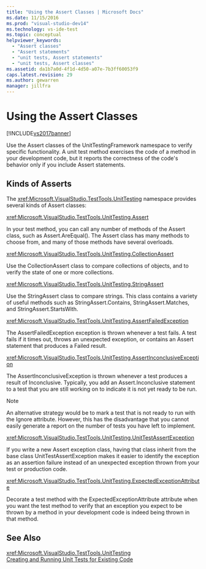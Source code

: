 ```yaml
---
title: "Using the Assert Classes | Microsoft Docs"
ms.date: 11/15/2016
ms.prod: "visual-studio-dev14"
ms.technology: vs-ide-test
ms.topic: conceptual
helpviewer_keywords: 
  - "Assert classes"
  - "Assert statements"
  - "unit tests, Assert statements"
  - "unit tests, Assert classes"
ms.assetid: da1b7a0d-4f1d-4d50-a07e-7b3ff60053f9
caps.latest.revision: 29
ms.author: gewarren
manager: jillfra
---
```

# Using the Assert Classes
[!INCLUDE[vs2017banner](../includes/vs2017banner.md)]

Use the Assert classes of the UnitTestingFramework namespace to verify specific functionality. A unit test method exercises the code of a method in your development code, but it reports the correctness of the code's behavior only if you include Assert statements.  
  
## Kinds of Asserts  
 The <xref:Microsoft.VisualStudio.TestTools.UnitTesting> namespace provides several kinds of Assert classes:  
  
 <xref:Microsoft.VisualStudio.TestTools.UnitTesting.Assert>  
  
 In your test method, you can call any number of methods of the Assert class, such as Assert.AreEqual(). The Assert class has many methods to choose from, and many of those methods have several overloads.  
  
 <xref:Microsoft.VisualStudio.TestTools.UnitTesting.CollectionAssert>  
  
 Use the CollectionAssert class to compare collections of objects, and to verify the state of one or more collections.  
  
 <xref:Microsoft.VisualStudio.TestTools.UnitTesting.StringAssert>  
  
 Use the StringAssert class to compare strings. This class contains a variety of useful methods such as StringAssert.Contains, StringAssert.Matches, and StringAssert.StartsWith.  
  
 <xref:Microsoft.VisualStudio.TestTools.UnitTesting.AssertFailedException>  
  
 The AssertFailedException exception is thrown whenever a test fails. A test fails if it times out, throws an unexpected exception, or contains an Assert statement that produces a Failed result.  
  
 <xref:Microsoft.VisualStudio.TestTools.UnitTesting.AssertInconclusiveException>  
  
 The AssertInconclusiveException is thrown whenever a test produces a result of Inconclusive. Typically, you add an Assert.Inconclusive statement to a test that you are still working on to indicate it is not yet ready to be run.  
  
> [!NOTE]
> An alternative strategy would be to mark a test that is not ready to run with the Ignore attribute. However, this has the disadvantage that you cannot easily generate a report on the number of tests you have left to implement.  
  
 <xref:Microsoft.VisualStudio.TestTools.UnitTesting.UnitTestAssertException>  
  
 If you write a new Assert exception class, having that class inherit from the base class UnitTestAssertException makes it easier to identify the exception as an assertion failure instead of an unexpected exception thrown from your test or production code.  
  
 <xref:Microsoft.VisualStudio.TestTools.UnitTesting.ExpectedExceptionAttribute>  
  
 Decorate a test method with the ExpectedExceptionAttribute attribute when you want the test method to verify that an exception you expect to be thrown by a method in your development code is indeed being thrown in that method.  
  
## See Also  
 <xref:Microsoft.VisualStudio.TestTools.UnitTesting>   
 [Creating and Running Unit Tests for Existing Code](http://msdn.microsoft.com/e8370b93-085b-41c9-8dec-655bd886f173)
